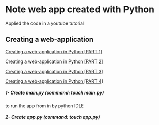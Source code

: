 # Note web app created with Python

Applied the code in a youtube tutorial
## Creating a web-application

[Creating a web-application in Python [PART 1]](https://www.youtube.com/watch?v=Dqd8ZHWErpE)

[Creating a web-application in Python [PART 2]](https://www.youtube.com/watch?v=2Nuhh_C4FbM&t=6s)

[Creating a web-application in Python [PART 3]](https://www.youtube.com/watch?v=TwpUpVpknCE)

[Creating a web-application in Python [PART 4]](https://www.youtube.com/watch?v=2SPjxL-66AM)


##### 1- Create __main__.py (command: touch __main__.py)
to run the app from in by python IDLE

##### 2- Create app.py (command: touch app.py)
